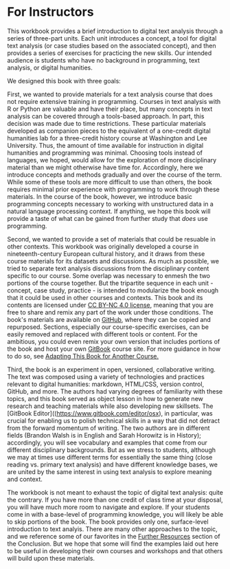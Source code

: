# For Instructors

This workbook provides a brief introduction to digital text analysis through a series of three-part units. Each unit introduces a concept, a tool for digital text analysis \(or case studies based on the associated concept\), and then provides a series of exercises for practicing the new skills. Our intended audience is students who have no background in programming, text analysis, or digital humanities.

We designed this book with three goals:

First, we wanted to provide materials for a text analysis course that does not require extensive training in programming. Courses in text analysis with R or Python are valuable and have their place, but many concepts in text analysis can be covered through a tools-based approach. In part, this decision was made due to time restrictions. These particular materials developed as companion pieces to the equivalent of a one-credit digital humanities lab for a three-credit history course at Washington and Lee University. Thus, the amount of time available for instruction in digital humanities and programming was minimal. Choosing tools instead of languages, we hoped, would allow for the exploration of more disciplinary material than we might otherwise have time for. Accordingly, here we introduce concepts and methods gradually and over the course of the term. While some of these tools are more difficult to use than others, the book requires minimal prior experience with programming to work through these materials. In the course of the book, however, we introduce basic programming concepts necessary to working with unstructured data in a natural language processing context. If anything, we hope this book will provide a taste of what can be gained from further study that _does_ use programming.

Second, we wanted to provide a set of materials that could be resuable in other contexts. This workbook was originally developed a course in nineteenth-century European cultural history, and it draws from these course materials for its datasets and discussions. As much as possible, we tried to separate text analysis discussions from the disciplinary content specific to our course. Some overlap was necessary to enmesh the two portions of the course together. But the tripartite sequence in each unit - concept, case study, practice - is intended to modularize the book enough that it could be used in other courses and contexts. This book and its contents are licensed under [CC BY-NC 4.0 license](http://creativecommons.org/licenses/by-nc/4.0/), meaning that you are free to share and remix any part of the work under those conditions. The book's materials are available on [GitHub](https://github.com/bmw9t/introduction-to-text-analysis), where they can be copied and repurposed. Sections, especially our course-specific exercises, can be easily removed and replaced with different tools or content. For the ambitious, you could even remix your own version that includes portions of the book and host your own [GitBook](gitbook.com) course site. For more guidance in how to do so, see [Adapting This Book for Another Course.](/conclusion/adapting.md)

Third, the book is an experiment in open, versioned, collaborative writing. The text was composed using a variety of technologies and practices relevant to digital humanities: markdown, HTML\/CSS, version control, GitHub, and more. The authors had varying degrees of familiarity with these topics, and this book served as object lesson in how to generate new research and teaching materials while also developing new skillsets. The [GitBook Editor]((https://www.gitbook.com/editor/osx), in particular, was crucial for enabling us to polish technical skills in a way that did not detract from the forward momentum of writing. The two authors are in different fields \(Brandon Walsh is in English and Sarah Horowitz is in History\); accordingly, you will see vocabulary and examples that come from our different disciplinary backgrounds. But as we stress to students, although we may at times use different terms for essentially the same thing \(close reading vs. primary text analysis\) and have different knowledge bases, we are united by the same interest in using text analysis to explore meaning and context.

The workbook is not meant to exhaust the topic of digital text analysis: quite the contrary. If you have more than one credit of class time at your disposal, you will have much more room to navigate and explore. If your students come in with a base-level of programming knowledge, you will likely be able to skip portions of the book. The book provides only one, surface-level introduction to text analyis. There are many other approaches to the topic, and we reference some of our favorites in the [Further Resources](/conclusion/resources.md) section of the Conclusion. But we hope that some will find the examples laid out here to be useful in developing their own courses and workshops and that others will build upon these materials.

